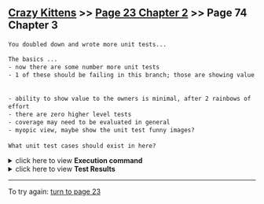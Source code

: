 ## [Crazy Kittens](../page-0/README.md) >> [Page 23 Chapter 2](../page-23/README.md) >> Page 74 Chapter 3

```
You doubled down and wrote more unit tests...
```
```
The basics ...
- now there are some number more unit tests
- 1 of these should be failing in this branch; those are showing value


- ability to show value to the owners is minimal, after 2 rainbows of effort
- there are zero higher level tests
- coverage may need to be evaluated in general
- myopic view, maybe show the unit test funny images?

What unit test cases should exist in here?
```

<details>
    <summary>click here to view <b>Execution command</b></summary>

    ./execute.sh
</details>

<details>
    <summary>click here to view <b>Test Results</b></summary>
    <img width="50%" src="assets/results.png"/>

    You have died of dysentery.
</details>

<hr>

To try again: [turn to page 23](../page-23/README.md)

